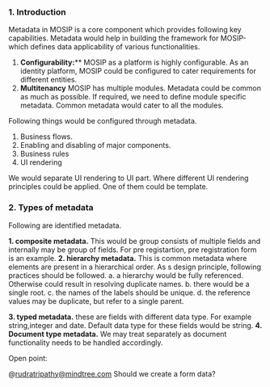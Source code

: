 ### 1. Introduction
Metadata in MOSIP is a core component which provides following key capabilities. Metadata would help in building the framework for MOSIP-which defines data applicability of various functionalities.
1. **Configurability:****
MOSIP as a platform is highly configurable. As an identity platform, MOSIP could be configured to cater requirements for different entities.
2. **Multitenancy**
MOSIP has multiple modules. Metadata could be common as much as possible. If required, we need to define module specific metadata. Common metadata would cater to all the modules.

Following things would be configured through metadata.

1. Business flows.
2. Enabling and disabling of major components.
3. Business rules
4. UI rendering

We would separate UI rendering to UI part.
Where different UI rendering principles could be applied.
One of them could be template.
### 2. Types of metadata

Following are identified metadata.

**1. composite metadata.**
This would be group consists of multiple fields and internally may be group of fields. For pre registartion, pre registration form is an example.
**2. hierarchy metadata.**
This is common metadata where elements are present in a hierarchical order.  As s design principle, following practices should be followed.
a. a hierarchy would be fully referenced. Otherwise could result in resolving duplicate names.
b. there would be a single root.
c. the names of the labels should be unique.
d. the reference values may be duplicate, but refer to a single parent.

**3. typed metadata.**
these are fields with different data type. For example string,integer and date. Default data type for these fields would be string.
**4. Document type metadata.**
We may treat separately as document functionality needs to be handled accordingly.



Open point:

@rudratripathy@mindtree.com
Should we create a form data?





